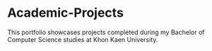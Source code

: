 # Academic-Projects

This portfolio showcases projects completed during my Bachelor of Computer Science studies at Khon Kaen University.
